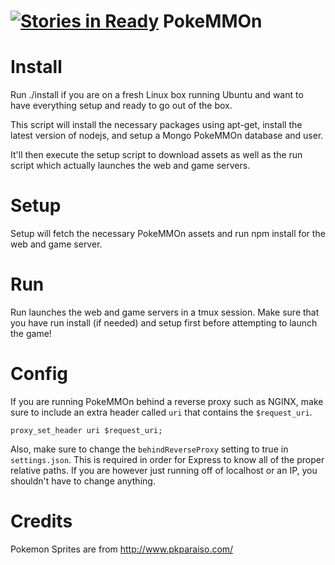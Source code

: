 [![Stories in Ready](https://badge.waffle.io/Professional-Hobo/PokeMMOn.png?label=ready&title=Ready)](https://waffle.io/Professional-Hobo/PokeMMOn)
PokeMMOn
========

Install
=======
Run ./install if you are on a fresh Linux box running Ubuntu and want to have everything setup and ready to go out of the box.

This script will install the necessary packages using apt-get, install the latest version of nodejs, and setup a Mongo PokeMMOn database and user.

It'll then execute the setup script to download assets as well as the run script which actually launches the web and game servers.

Setup
=====
Setup will fetch the necessary PokeMMOn assets and run npm install for the web and game server.

Run
===
Run launches the web and game servers in a tmux session. Make sure that you have run install (if needed) and setup first before attempting to launch the game!

Config
======
If you are running PokeMMOn behind a reverse proxy such as NGINX, make sure to include an extra header called `uri` that contains the `$request_uri`.

```
proxy_set_header uri $request_uri;
```

Also, make sure to change the `behindReverseProxy` setting to true in `settings.json`.
This is required in order for Express to know all of the proper relative paths. If you are however just running off of localhost or an IP, you shouldn't have to change anything.

Credits
=======
Pokemon Sprites are from http://www.pkparaiso.com/
